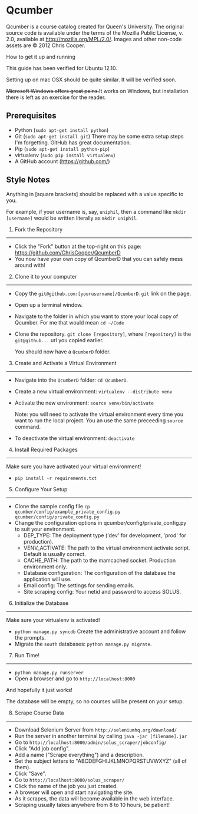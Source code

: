 Qcumber
=======

Qcumber is a course catalog created for Queen's University. The original source code is available under the terms of the Mozilla Public License, v. 2.0, available at http://mozilla.org/MPL/2.0/. Images and other non-code assets are &copy; 2012 Chris Cooper.


How to get it up and running

This guide has been verified for Ubuntu 12.10.

Setting up on mac OSX should be quite similar. It will be verified soon.

<del>Microsoft Windows offers great pains.</del>It works on Windows, but installation there is left as an exercise for the reader.


Prerequisites
-------------

 * Python (`sudo apt-get install python`)
 * Git (`sudo apt-get install git`)
   There may be some extra setup steps I'm forgetting.
   GitHub has great documentation.
 * Pip (`sudo apt-get install python-pip`)
 * virtualenv (`sudo pip install virtualenv`)
 * A GitHub account (https://github.com/)


Style Notes
-----------

Anything in [square brackets] should be replaced with a value specific to you.

For example, if your username is, say, `uniphil`, then a command like
`mkdir [username]` would be written literally as `mkdir uniphil`.


1. Fork the Repository
----------------------

 * Click the "Fork" button at the top-right on this page:
   https://github.com/ChrisCooper/QcumberD
 * You now have your own copy of QcumberD that you can safely mess around with!


2. Clone it to your computer
----------------------------

 * Copy the `git@github.com:[yourusername]/QcumberD.git` link on the page.
 * Open up a terminal window.
 * Navigate to the folder in which you want to store your local copy of
   Qcumber. For me that would mean `cd ~/Code`
 * Clone the repository. `git clone [repository]`, where `[repository]` is the
   `git@github...` url you copied earlier. 

   You should now have a `QcumberD` folder.


3. Create and Activate a Virtual Environment
--------------------------------------------

 * Navigate into the `QcumberD` folder: `cd QcumberD`.
 * Create a new virtual environment: `virtualenv --distribute venv`
 * Activate the new environment: `source venv/bin/activate`

   Note: you will need to activate the virtual environment every time you want
   to run the local project. You an use the same preceeding `source` command.

 * To deactivate the virtual environment: `deactivate`

4. Install Required Packages
----------------------------

Make sure you have activated your virtual environment!

 * `pip install -r requirements.txt`


5. Configure Your Setup
-----------------------

 * Clone the sample config file `cp qcumber/config/example_private_config.py qcumber/config/private_config.py`
 * Change the configuration options in qcumber/config/private_config.py to suit your environment.
   * DEP_TYPE: The deployment type ('dev' for development, 'prod' for production).
   * VENV_ACTIVATE: The path to the virtual environment activate script. Default is usually correct.
   * CACHE_PATH: The path to the mamcached socket. Production environment only.
   * Database configuration: The configuration of the database the application will use.
   * Email config: The settings for sending emails. 
   * Site scraping config: Your netid and password to access SOLUS.


6. Initialize the Database
--------------------------

Make sure your virtualenv is activated!

 * `python manage.py syncdb`
   Create the administrative account and follow the prompts.
 * Migrate the `south` databases: `python manage.py migrate`.


7. Run Time!
------------

 * `python manage.py runserver`
 * Open a browser and go to `http://localhost:8000`

And hopefully it just works!

The database will be empty, so no courses will be present on your setup.


8. Scrape Course Data
---------------------

 * Download Selenium Server from `http://seleniumhq.org/download/`
 * Run the server in another terminal by calling `java -jar [filename].jar`
 * Go to `http://localhost:8000/admin/solus_scraper/jobconfig/`
 * Click "Add job config".
 * Add a name ("Scrape everything") and a description.
 * Set the subject letters to "ABCDEFGHIJKLMNOPQRSTUVWXYZ" (all of them).
 * Click "Save".
 * Go to `http://localhost:8000/solus_scraper/`
 * Click the name of the job you just created.
 * A browser will open and start navigating the site.
 * As it scrapes, the data will become available in the web interface.
 * Scraping usually takes anywhere from 8 to 10 hours, be patient!
